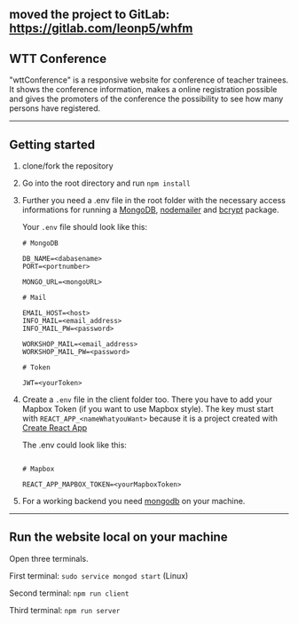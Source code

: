## moved the project to GitLab: https://gitlab.com/leonp5/whfm

## WTT Conference

"wttConference" is a responsive website for conference of teacher trainees.
It shows the conference information, makes a online registration possible and gives the promoters of the conference the possibility to see how many persons have registered.

---

## Getting started

1. clone/fork the repository

2. Go into the root directory and run `npm install`

3. Further you need a .env file in the root folder with the necessary access informations for running a [MongoDB](https://github.com/mongodb/node-mongodb-native), [nodemailer](https://github.com/nodemailer/nodemailer) and [bcrypt](https://github.com/kelektiv/node.bcrypt.js) package.

   Your `.env` file should look like this:

   ```
   # MongoDB

   DB_NAME=<dabasename>
   PORT=<portnumber>

   MONGO_URL=<mongoURL>

   # Mail

   EMAIL_HOST=<host>
   INFO_MAIL=<email_address>
   INFO_MAIL_PW=<password>

   WORKSHOP_MAIL=<email_address>
   WORKSHOP_MAIL_PW=<password>

   # Token

   JWT=<yourToken>
   ```

4) Create a `.env` file in the client folder too. There you have to add your Mapbox Token (if you want to use Mapbox style). The key must start with `REACT_APP_<nameWhatyouWant>` because it is a project created with [Create React App](https://github.com/facebook/create-react-app)

   The .env could look like this:

   ```

   # Mapbox

   REACT_APP_MAPBOX_TOKEN=<yourMapboxToken>

   ```

5. For a working backend you need [mongodb](https://docs.mongodb.com/manual/administration/install-community/) on your machine.

---

## Run the website local on your machine

Open three terminals.

First terminal: `sudo service mongod start` (Linux)

Second terminal: `npm run client`

Third terminal: `npm run server`
